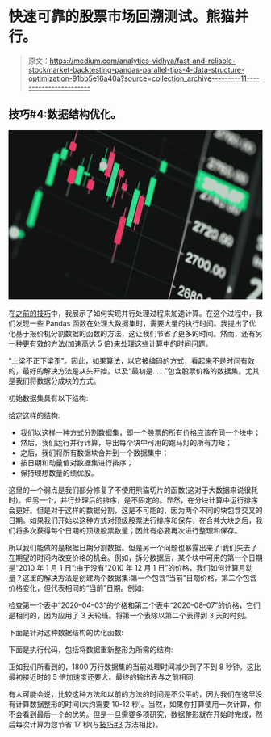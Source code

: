 # 快速可靠的股票市场回溯测试。熊猫并行。

> 原文：<https://medium.com/analytics-vidhya/fast-and-reliable-stockmarket-backtesting-pandas-parallel-tips-4-data-structure-optimization-91bb5e16a40a?source=collection_archive---------11----------------------->

## 技巧#4:数据结构优化。

![](img/bf446513e04aad7e6a41fe55708fe7f5.png)

在[之前的技巧](https://alasko.medium.com/fast-and-reliable-stockmarket-backtesting-pandas-tips-2-5f17130a0f3b)中，我展示了如何实现并行处理过程来加速计算。在这个过程中，我们发现一些 Pandas 函数在处理大数据集时，需要大量的执行时间。我提出了优化基于报价机分割数据的函数的方法，这让我们节省了更多的时间。然而，还有另一种更有效的方法(加速高达 5 倍)来处理这些计算中的时间问题。

“上梁不正下梁歪”。因此，如果算法，以它被编码的方式，看起来不是时间有效的，最好的解决方法是从头开始。以及“最初是……”包含股票价格的数据集。尤其是我们将数据分成块的方式。

初始数据集具有以下结构:

给定这样的结构:

*   我们以这样一种方式分割数据集，即一个股票的所有价格应该在同一个块中；
*   然后，我们运行并行计算，导出每个块中可用的跑马灯的所有力矩；
*   之后，我们将所有数据块合并到一个数据集中；
*   按日期和动量值对数据集进行排序；
*   保持理想数量的绩优股。

这里的一个弱点是我们部分修复了不使用熊猫切片的函数(这对于大数据来说很耗时)。但另一个，并行处理后的排序，是不固定的。显然，在分块计算中运行排序会更好。但是对于这样的数据分割，这是不可能的，因为两个不同的块包含交叉的日期。如果我们开始以这种方式对顶级股票进行排序和保存，在合并大块之后，我们将多次获得每个日期的顶级股票数量；因此有必要再次进行整理和保存。

所以我们能做的是根据日期分割数据。但是另一个问题也暴露出来了:我们失去了在期望的时间内改变价格的机会。例如，拆分数据后，某个块中可用的第一个日期是“2010 年 1 月 1 日”:由于没有“2010 年 12 月 1 日”的价格，我们如何计算月动量？这里的解决方法是创建两个数据集:第一个包含“当前”日期价格，第二个包含价格变化，但代表相同的“当前”日期。例如:

检查第一个表中“2020–04–03”的价格和第二个表中“2020–08–07”的价格，它们是相同的，因为应用了 3 天轮班。将第一个表除以第二个表得到 3 天的时刻。

下面是针对这种数据结构的优化函数:

下面是执行代码，包括将数据重新整形为所需的结构:

正如我们所看到的，1800 万行数据集的当前处理时间减少到了不到 8 秒钟。这比最初接近时的 5 倍加速度还要大。最终的输出表与之前相同:

有人可能会说，比较这种方法和以前的方法的时间是不公平的，因为我们在这里没有计算数据整形的时间(大约需要 10-12 秒)。当然，如果你打算使用一次计算，你不会看到最后一个的优势。但是一旦需要多项研究，数据整形就在开始时完成，然后每次计算为您节省 17 秒(与[技巧#3](https://alasko.medium.com/fast-and-reliable-stockmarket-backtesting-pandas-tips-2-5f17130a0f3b) 方法相比)。